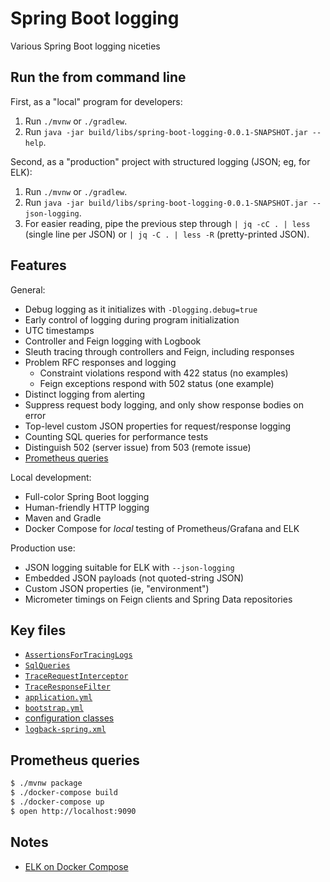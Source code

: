 # Spring Boot logging

Various Spring Boot logging niceties

## Run the from command line

First, as a "local" program for developers:

1. Run `./mvnw` or `./gradlew`.
2. Run `java -jar build/libs/spring-boot-logging-0.0.1-SNAPSHOT.jar --help`.

Second, as a "production" project with structured logging (JSON; eg, for ELK):

1. Run `./mvnw` or `./gradlew`.
2. Run `java -jar build/libs/spring-boot-logging-0.0.1-SNAPSHOT.jar --json-logging`.
3. For easier reading, pipe the previous step through `| jq -cC . | less`
   (single line per JSON) or `| jq -C . | less -R` (pretty-printed JSON).

## Features

General:

* Debug logging as it initializes with `-Dlogging.debug=true`
* Early control of logging during program initialization
* UTC timestamps
* Controller and Feign logging with Logbook
* Sleuth tracing through controllers and Feign, including responses
* Problem RFC responses and logging
  - Constraint violations respond with 422 status (no examples)
  - Feign exceptions respond with 502 status (one example)
* Distinct logging from alerting
* Suppress request body logging, and only show response bodies on error
* Top-level custom JSON properties for request/response logging
* Counting SQL queries for performance tests
* Distinguish 502 (server issue) from 503 (remote issue)
* [Prometheus queries](#prometheus-queries)

Local development:

* Full-color Spring Boot logging
* Human-friendly HTTP logging
* Maven and Gradle
* Docker Compose for _local_ testing of Prometheus/Grafana and ELK

Production use:

* JSON logging suitable for ELK with `--json-logging`
* Embedded JSON payloads (not quoted-string JSON)
* Custom JSON properties (ie, "environment")
* Micrometer timings on Feign clients and Spring Data repositories

## Key files

* [`AssertionsForTracingLogs`](src/test/java/x/loggy/AssertionsForTracingLogs.java)
* [`SqlQueries`](src/main/java/x/loggy/data/SqlQueries.java)
* [`TraceRequestInterceptor`](src/main/java/x/loggy/TraceRequestInterceptor.java)
* [`TraceResponseFilter`](src/main/java/x/loggy/TraceResponseFilter.java)
* [`application.yml`](src/main/resources/application.yml)
* [`bootstrap.yml`](src/main/resources/bootstrap.yml)
* [configuration classes](src/main/java/x/loggy/configuration/)
* [`logback-spring.xml`](src/main/resources/logback-spring.xml)

## Prometheus queries

```sh
$ ./mvnw package
$ ./docker-compose build
$ ./docker-compose up
$ open http://localhost:9090
```

## Notes

* [ELK on Docker Compose](https://github.com/deviantony/docker-elk)
